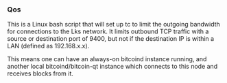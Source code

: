 ### Qos ###

This is a Linux bash script that will set up tc to limit the outgoing bandwidth for connections to the Lks network. It limits outbound TCP traffic with a source or destination port of 9400, but not if the destination IP is within a LAN (defined as 192.168.x.x).

This means one can have an always-on bitcoind instance running, and another local bitcoind/bitcoin-qt instance which connects to this node and receives blocks from it.
